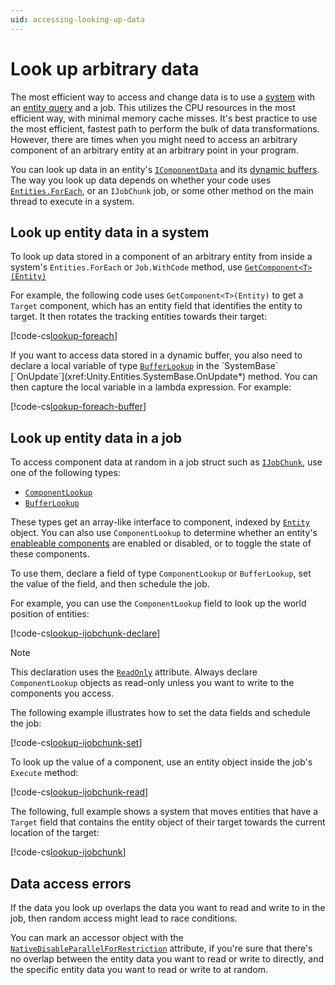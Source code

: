 ```yaml
---
uid: accessing-looking-up-data
---
```


# Look up arbitrary data


The most efficient way to access and change data is to use a [system](concepts-systems.md) with an [entity query](systems-entityquery.md) and a job. This utilizes the CPU resources in the most efficient way, with minimal memory cache misses. It's best practice to use the most efficient, fastest path to perform the bulk of data transformations. However, there are times when you might need to access an arbitrary component of an arbitrary entity at an arbitrary point in your program.


You can look up data in an entity's [`IComponentData`](xref:Unity.Entities.IComponentData) and its [dynamic buffers](components-buffer-introducing.md). The way you look up data depends on whether your code uses [`Entities.ForEach`](xref:Unity.Entities.SystemBase.Entities), or an `IJobChunk` job, or some other method on the main thread to execute in a system.

## Look up entity data in a system

To look up data stored in a component of an arbitrary entity from inside a system's `Entities.ForEach` or `Job.WithCode` method, use [`GetComponent<T>(Entity)`](xref:Unity.Entities.SystemBase.GetComponent``1(Unity.Entities.Entity)) 

For example, the following code uses `GetComponent<T>(Entity)` to get a `Target` component, which has an entity field that identifies the entity to target. It then rotates the tracking entities towards their target:

[!code-cs[lookup-foreach](../DocCodeSamples.Tests/LookupDataExamples.cs#lookup-foreach)]

If you want to access data stored in a dynamic buffer, you also need to declare a local variable of type [`BufferLookup`](xref:Unity.Entities.BufferLookup`1) in the `SystemBase` [`OnUpdate`](xref:Unity.Entities.SystemBase.OnUpdate*) method. You can then capture the local variable in a lambda expression. For example: 

[!code-cs[lookup-foreach-buffer](../DocCodeSamples.Tests/LookupDataExamples.cs#lookup-foreach-buffer)]


## Look up entity data in a job

To access component data at random in a job struct such as [`IJobChunk`](xref:Unity.Entities.IJobChunk), use one of the following types:  

* [`ComponentLookup`](xref:Unity.Entities.ComponentLookup`1)
* [`BufferLookup`](xref:Unity.Entities.BufferLookup`1 )

These types get an array-like interface to component, indexed by [`Entity`](xref:Unity.Entities.Entity) object. You can also use `ComponentLookup` to determine whether an entity's [enableable components](components-enableable-intro.md) are enabled or disabled, or to toggle the state of these components.

To use them, declare a field of type `ComponentLookup` or `BufferLookup`, set the value of the field, and then schedule the job.

For example, you can use the `ComponentLookup` field to look up the world position of entities:

[!code-cs[lookup-ijobchunk-declare](../DocCodeSamples.Tests/LookupDataExamples.cs#lookup-ijobchunk-declare)]

>[!NOTE]
>This declaration uses the [`ReadOnly`](https://docs.unity3d.com/ScriptReference/Unity.Collections.ReadOnlyAttribute.html) attribute. Always declare `ComponentLookup` objects as read-only unless you want to write to the components you access.
    
The following example illustrates how to set the data fields and schedule the job:

[!code-cs[lookup-ijobchunk-set](../DocCodeSamples.Tests/LookupDataExamples.cs#lookup-ijobchunk-set)]

To look up the value of a component, use an entity object inside the job's `Execute` method:

[!code-cs[lookup-ijobchunk-read](../DocCodeSamples.Tests/LookupDataExamples.cs#lookup-ijobchunk-read)]
  
The following, full example shows a system that moves entities that have a `Target` field that contains the entity object of their target towards the current location of the target:
 
[!code-cs[lookup-ijobchunk](../DocCodeSamples.Tests/LookupDataExamples.cs#lookup-ijobchunk)]

## Data access errors

If the data you look up overlaps the data you want to read and write to  in the job, then random access might lead to race conditions. 

You can mark an accessor object with the [`NativeDisableParallelForRestriction`](https://docs.unity3d.com/ScriptReference/Unity.Collections.NativeDisableParallelForRestrictionAttribute.html) attribute, if you're sure that there's no overlap between the entity data you want to read or write to directly, and the specific entity data you want to read or write to at random.

